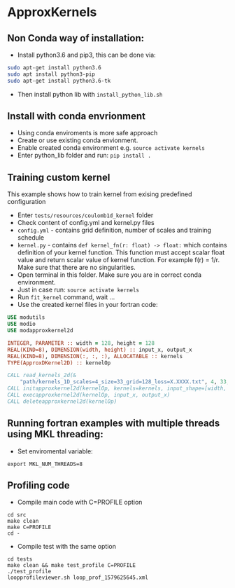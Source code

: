 # ApproxKernels

## Non Conda way of installation:

* Install python3.6 and pip3, this can be done via:

```bash
sudo apt-get install python3.6
sudo apt install python3-pip
sudo apt-get install python3.6-tk
```

* Then install python lib with `install_python_lib.sh`

## Install with conda envrionment

* Using conda enviroments is more safe approach
* Create or use existing conda envionment. 
* Enable created conda environment e.g. `source activate kernels`
* Enter python_lib folder and run: `pip install .`


## Training custom kernel

This example shows how to train kernel from exising predefined configuration

* Enter `tests/resources/coulomb1d_kernel` folder
* Check content of config.yml and kernel.py files
* `config.yml` - contains grid definition, number of scales and training schedule
* `kernel.py` - contains `def kernel_fn(r: float) -> float:` which contains definition of your kernel function. This function must accept scalar float value and return scalar
value of kernel function. For example f(r) = 1/r. Make sure that there are no singularities.
* Open terminal in this folder. Make sure you are in correct conda environment.
* Just in case run: `source activate kernels` 
* Run `fit_kernel` command, wait ...
* Use the created kernel files in your fortran code:

```fortran
USE modutils
USE modio
USE modapproxkernel2d

INTEGER, PARAMETER :: width = 128, height = 128
REAL(KIND=8), DIMENSION(width, height) :: input_x, output_x
REAL(KIND=8), DIMENSION(:, :, :), ALLOCATABLE :: kernels
TYPE(ApproxDKernel2D) :: kernelOp

CALL read_kernels_2d(&
    "path/kernels_1D_scales=4_size=33_grid=128_loss=X.XXXX.txt", 4, 33, kernels)
CALL initapproxkernel2d(kernelOp, kernels=kernels, input_shape=[width, height])
CALL execapproxkernel2d(kernelOp, input_x, output_x)
CALL deleteapproxkernel2d(kernelOp)
```


## Running fortran examples with multiple threads using MKL threading:

* Set enviromental variable:
```
export MKL_NUM_THREADS=8
```

## Profiling code

* Compile main code with C=PROFILE option
```
cd src
make clean
make C=PROFILE
cd -
```
* Compile test with the same option
```
cd tests
make clean && make test_profile C=PROFILE
./test_profile
loopprofileviewer.sh loop_prof_1579625645.xml
```
